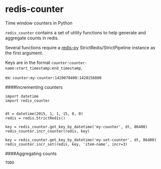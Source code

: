 # redis-counter
Time window counters in Python



`redis_counter` contains a set of utility functions to help generate and
aggregate counts in redis.

Several functions require a [redis-py](https://github.com/andymccurdy/redis-py)
StrictRedis/StrictPipeline instance as the first argument.

Keys are in the format `counter:counter-name:start_timestamp:end_timestamp`,

ex: `counter:my-counter:1420070400:1420156800`

####Incrementing counters

```
import datetime
import redis_counter


dt = datetime(2015, 1, 1, 15, 0, 0)
redis = redis.StrictRedis()

key = redis_counter.get_key_by_datetime('my-counter', dt, 86400)
redis_counter.incr_counter(redis, key)

key = redis_counter.get_key_by_datetime('my-set-counter', dt, 86400)
redis_counter.incr_set(redis, key, 'item-name', incr=3)

```

####Aggregating counts

```
TODO

```
